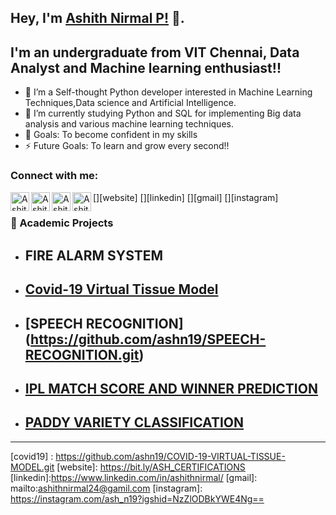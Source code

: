 ## Hey, I'm [Ashith Nirmal P!](https://github.com/ashn19) 👋.



## I'm an undergraduate from VIT Chennai, Data Analyst and Machine learning enthusiast!!


- 👯 I’m a Self-thought Python developer interested in Machine Learning Techniques,Data science and Artificial Intelligence.
- 🌱 I’m currently studying Python and SQL for implementing Big data analysis and various machine learning techniques.
- 🥅 Goals: To become confident in my skills
- ⚡ Future Goals: To learn and grow every second!!

### Connect with me:

[<img align="left" alt="Ashith Nirmal's Website" width="30px" src="https://img.icons8.com/3d-fluency/94/domain.png" />][website]
[<img align="left" alt="Ashith Nirmal's linkedin" width="30px" src="https://img.icons8.com/3d-fluency/94/linkedin.png" />][linkedin]
[<img align="left" alt="Ashith Nirmal's gmail" width="30px" src="https://img.icons8.com/3d-fluency/94/gmail.png" />][gmail]
[<img align="left" alt="Ashith Nirmal's instagram" width="30px" src="https://img.icons8.com/3d-fluency/94/instagram-new.png" />][instagram]
<br />


### 📕 Academic Projects
 - ## FIRE ALARM SYSTEM 
  
 - ## [Covid-19 Virtual Tissue Model](https://github.com/ashn19/COVID-19-VIRTUAL-TISSUE-MODEL.git)
   
 - ## [SPEECH RECOGNITION] (https://github.com/ashn19/SPEECH-RECOGNITION.git) 
   
 - ## [IPL MATCH SCORE AND WINNER PREDICTION](https://github.com/ashn19/IPL-MATCH-SCORE-PREDICTION.git)
   
 - ## [PADDY VARIETY CLASSIFICATION](https://github.com/ashn19/PADDY-VARIETY-CLASSIFICATION.git)





---
[covid19] : https://github.com/ashn19/COVID-19-VIRTUAL-TISSUE-MODEL.git
[website]: https://bit.ly/ASH_CERTIFICATIONS
[linkedin]:https://www.linkedin.com/in/ashithnirmal/
[gmail]: mailto:ashithnirmal24@gamil.com
[instagram]: https://instagram.com/ash_n19?igshid=NzZlODBkYWE4Ng==
